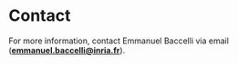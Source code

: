 # Contact

For more information, contact Emmanuel Baccelli via email (**emmanuel.baccelli@inria.fr**).




